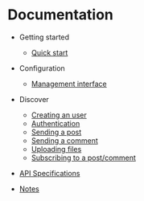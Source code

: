 # Documentation

- Getting started

  - [Quick start](quickstart.md)

- Configuration

  - [Management interface](management.md)

- Discover

  - [Creating an user](createuser.md)
  - [Authentication](auth.md)
  - [Sending a post](post.md)
  - [Sending a comment](comment.md)
  - [Uploading files](upload.md)
  - [Subscribing to a post/comment](subscribe.md)

- [API Specifications](specs.md)
- [Notes](notes.md)
